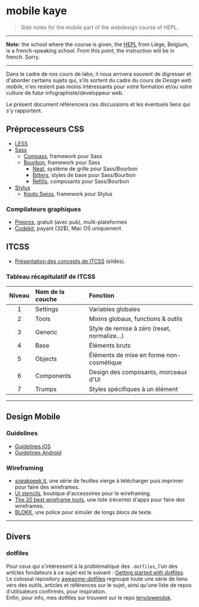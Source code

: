 # mobile kaye

> Side notes for the mobile part of the webdesign course of HEPL.

* * *

**Note:** the school where the course is given, the [HEPL](http://www.provincedeliege.be/hauteecole) from Liège, Belgium, is a french-speaking school. From this point, the instruction will be in french. Sorry.

* * *

Dans le cadre de nos cours de labo, il nous arrivera souvent de digresser et d'aborder certains sujets qui, s'ils sortent du cadre du cours de *Design web mobile*, n'en restent pas moins intéressants pour votre formation et/ou votre culture de futur infographiste/développeur web.

Le présent document référencera ces discussions et les éventuels liens qui s'y rapportent.

## Préprocesseurs CSS

* [LESS](http://lesscss.org/)
* [Sass](http://sass-lang.com/)
  * [Compass](http://compass-style.org/), framework pour Sass
  * [Bourbon](http://bourbon.io/), framework pour Sass
    * [Neat](http://neat.bourbon.io/), système de grille pour Sass/Bourbon
    * [Bitters](http://bitters.bourbon.io/), styles de base pour Sass/Bourbon
    * [Refills](http://refills.bourbon.io/), composants pour Sass/Bourbon
* [Stylus](http://stylus-lang.com/)
  * [Kouto Swiss](http://kouto-swiss.io/), framework pour Stylus

### Compilateurs graphiques

* [Prepros](https://prepros.io/), gratuit (avec pub), multi-plateformes
* [Codekit](https://incident57.com/codekit/), payant (32$), Mac OS uniquement

## ITCSS

* [Présentation des concepts de ITCSS](https://speakerdeck.com/dafed/managing-css-projects-with-itcss) (slides).

### Tableau récapitulatif de ITCSS

| Niveau | Nom de la couche | Fonction |
| :----: | :--------------- | :------- |
| 1 | Settings | Variables globales |
| 2 | Tools | Mixins globaux, functions & outils |
| 3 | Generic | Style de remise à zéro (reset, normalize…) |
| 4 | Base | Éléments bruts |
| 5 | Objects | Éléments de mise en forme non-cosmétique | 
| 6 | Components | Design des composants, morceaux d'UI |
| 7 | Trumps | Styles spécifiques à un élément |

* * *

## Design Mobile

### Guidelines 

* [Guidelines iOS](https://developer.apple.com/library/ios/documentation/UserExperience/Conceptual/MobileHIG/)
* [Guidelines Android](http://developer.android.com/design/index.html)

### Wireframing

* [sneakpeek it](http://sneakpeekit.com/), une série de feuilles vierge à télécharger puis imprimer pour faire des wireframes.
* [UI stencils](http://www.uistencils.com/), boutique d'accessoires pour le wireframing.
* [The 20 best wireframe tools](http://www.creativebloq.com/wireframes/top-wireframing-tools-11121302), une liste (récente) d'apps pour faire des wireframes.
* [BLOKK](http://blokkfont.com/), une police pour simuler de longs blocs de texte.

* * *

## Divers

### dotfiles

Pour ceux qui s'intéressent à la problématique des `.dotfiles`, l'un des articles fondateurs à ce sujet est le suivant : [Getting started with dotfiles](https://medium.com/@webprolific/getting-started-with-dotfiles-43c3602fd789).  
Le colossal repository [awesome-dotfiles](https://github.com/webpro/awesome-dotfiles) regroupe toute une série de liens vers des outils, articles et références sur le sujet, ainsi qu'une liste de repos d'utilisateurs confirmés, pour inspiration.  
Enfin, pour info, mes dotfiles sur trouvent sur le repo [leny/pwendok](https://github.com/leny/pwendok).

